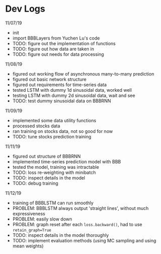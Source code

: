 # Dev Logs

11/07/19
- init
- import BBBLayers from Yuchen Lu's code
- TODO: figure out the implementation of functions
- TODO: figure out how data are taken in
- TODO: figure out needs for data processing

11/08/19
- figured out working flow of asynchronous many-to-many prediction
- figured out basic network structure
- figured out requirements for time-series data
- tested LSTM with dummy 1d sinusoidal data, worked well
- testing LSTM with dummy 2d sinusoidal data, wait and see
- TODO: test dummy sinusoidal data on BBBRNN

11/09/19
- implemented some data utility functions
- processed stocks data
- ran training on stocks data, not so good for now 
- TODO: tune stocks prediction training


11/11/19
- figured out structure of BBBRNN
- implemented time-series prediction model with BBB
- tested the model, training was intractable
- TODO: loss re-weighting with minibatch
- TODO: inspect details in the model
- TODO: debug training

11/12/19
- training of BBBLSTM can run smoothly
- PROBLEM: BBBLSTM always output 'straight lines', without much expressiveness
- PROBLEM: easily slow down
- PROBLEM: graph reset after each `loss.backward()`, had to use `retain_graph=True`
- TODO: inspect details in the model thoroughly
- TODO: implement evaluation methods (using MC sampling and using mean weights)